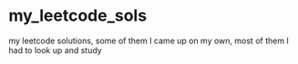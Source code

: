 # my_leetcode_sols
my leetcode solutions, some of them I came up on my own, most of them I had to look up and study